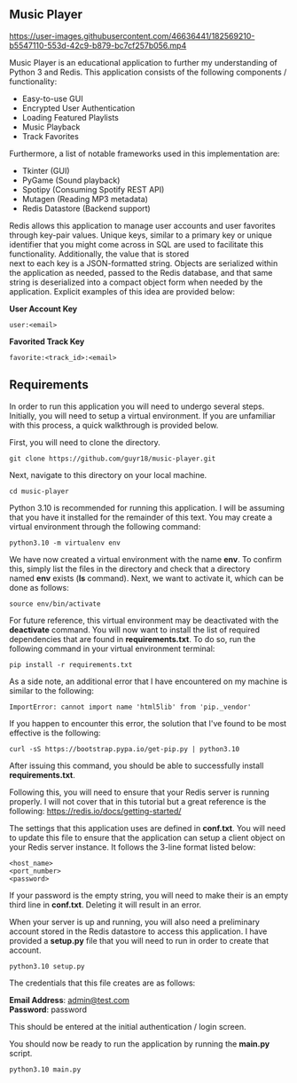 ## Music Player



https://user-images.githubusercontent.com/46636441/182569210-b5547110-553d-42c9-b879-bc7cf257b056.mp4



Music Player is an educational application to further my understanding of Python 3 and Redis. This application consists of the following
components / functionality:  

* Easy-to-use GUI
* Encrypted User Authentication  
* Loading Featured Playlists
* Music Playback  
* Track Favorites  

Furthermore, a list of notable frameworks used in this implementation are:

* Tkinter (GUI)
* PyGame (Sound playback)
* Spotipy (Consuming Spotify REST API)
* Mutagen (Reading MP3 metadata)
* Redis Datastore (Backend support)

Redis allows this application to manage user accounts and user favorites through key-pair values. Unique keys, similar to a primary key
or unique identifier that you might come across in SQL are used to facilitate this functionality. Additionally, the value that is stored  
next to each key is a JSON-formatted string. Objects are serialized within the application as needed, passed to the Redis database, and
that same string is deserialized into a compact object form when needed by the application. Explicit examples of this idea are provided
below:

**User Account Key**

```
user:<email>
```
**Favorited Track Key**

```
favorite:<track_id>:<email>
```

## Requirements

In order to run this application you will need to undergo several steps. Initially, you will need to setup a virtual environment. If you are
unfamiliar with this process, a quick walkthrough is provided below.

First, you will need to clone the directory.

```
git clone https://github.com/guyr18/music-player.git
```

Next, navigate to this directory on your local machine.

```
cd music-player
```

Python 3.10 is recommended for running this application. I will be assuming that you have it installed for the remainder of this text. You may
create a virtual environment through the following command:

```
python3.10 -m virtualenv env
```

We have now created a virtual environment with the name **env**. To confirm this, simply list the files in the directory and check that a directory  
named **env** exists (**ls** command). Next, we want to activate it, which can be done as follows:

```
source env/bin/activate
```

For future reference, this virtual environment may be deactivated with the **deactivate** command. You will now want to install the list of required
dependencies that are found in **requirements.txt**. To do so, run the following command in your virtual environment terminal:

```
pip install -r requirements.txt
```

As a side note, an additional error that I have encountered on my machine is similar to the following:

```
ImportError: cannot import name 'html5lib' from 'pip._vendor'
```

If you happen to encounter this error, the solution that I've found to be most effective is the following:

```
curl -sS https://bootstrap.pypa.io/get-pip.py | python3.10
```

After issuing this command, you should be able to successfully install **requirements.txt**.

Following this, you will need to ensure that your Redis server is running properly. I will not cover that in this tutorial but a great reference is the
following: https://redis.io/docs/getting-started/  

The settings that this application uses are defined in **conf.txt**. You will need to update this file to ensure that the application can setup a client
object on your Redis server instance. It follows the 3-line format listed below:

```
<host_name>
<port_number>
<password>
```

If your password is the empty string, you will need to make their is an empty third line in **conf.txt**. Deleting it will result in an error.

When your server is up and running, you will also need a preliminary account stored in the Redis datastore to access this application. I have provided a **setup.py** file that you will need to run in order to create that account.

```
python3.10 setup.py
```

The credentials that this file creates are as follows:

**Email Address**: admin@test.com  
**Password**: password  
 
This should be entered at the initial authentication / login screen.

You should now be ready to run the application by running the **main.py** script.

```
python3.10 main.py
```
